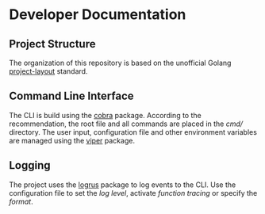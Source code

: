 # Developer Documentation

## Project Structure
The organization of this repository is based on the unofficial Golang [project-layout](https://github.com/golang-standards/project-layout "golang-standards project-layout") standard.

## Command Line Interface
The CLI is build using the [cobra](https://github.com/spf13/cobra "spf13 cobra") package.  According to the recommendation, the root file and all commands are placed in the *cmd/*  directory. The user input, configuration file and other environment variables are managed using the [viper](https://github.com/spf13/viper "spf13 viper") package.

## Logging
The project uses the [logrus](https://github.com/sirupsen/logrus "sirupsen logrus") package to log events to the CLI. Use the configuration file to set the *log level*, activate *function tracing* or specify the *format*.
